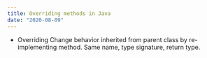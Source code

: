 ```yaml
---
title: Overriding methods in Java
date: "2020-08-09"
---
```


- Overriding
  Change behavior inherited from parent class by re-implementing method.
  Same name, type signature, return type.
